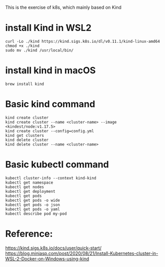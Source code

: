 This is the exercise of k8s, which mainly based on Kind 

# install Kind in WSL2
```
curl -Lo ./kind https://kind.sigs.k8s.io/dl/v0.11.1/kind-linux-amd64
chmod +x ./kind
sudo mv ./kind /usr/local/bin/
```

# install kind in macOS
```
brew install kind
```

# Basic kind command 
```
kind create cluster
kind create cluster --name <cluster-name> --image <kindest/node:v1.17.5>
kind create cluster --config=config.yml
kind get clusters
kind delete cluster
kind delete cluster --name <cluster-name>
```

# Basic kubectl command 
```
kubectl cluster-info --context kind-kind
kubectl get namespace
kubectl get nodes
kubectl get deployment
kubectl get pods
kubectl get pods -o wide   
kubectl get pods -o json  
kubectl get pods -o yaml
kubectl describe pod my-pod
```

# Reference:
https://kind.sigs.k8s.io/docs/user/quick-start/
https://blog.miniasp.com/post/2020/08/21/Install-Kubernetes-cluster-in-WSL-2-Docker-on-Windows-using-kind

